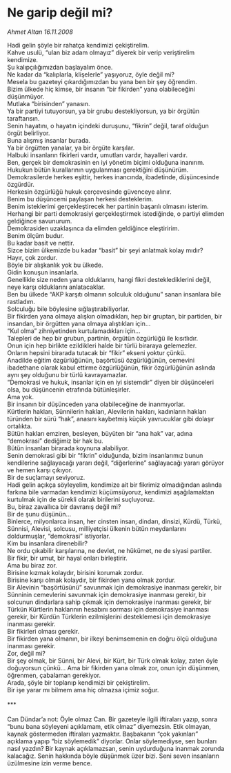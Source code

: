 # Ne garip değil mi?

*Ahmet Altan 16.11.2008*

<div class="yazi">Hadi gelin şöyle bir rahatça kendimizi çekiştirelim. <br/>Kahve usulü, “ulan biz adam olmayız” diyerek bir verip veriştirelim kendimize. <br/>Şu kalıpçılığımızdan başlayalım önce. <br/>Ne kadar da “kalıplarla, klişelerle” yaşıyoruz, öyle değil mi? <br/>Mesela bu gazeteyi çıkardığımızdan bu yana ben bir şey öğrendim. <br/>Bizim ülkede hiç kimse, bir insanın “bir fikirden” yana olabileceğini düşünmüyor. <br/>Mutlaka “birisinden” yanasın. <br/>Ya bir partiyi tutuyorsun, ya bir grubu destekliyorsun, ya bir örgütün taraftarısın. <br/>Senin hayatını, o hayatın içindeki duruşunu, “fikrin” değil, taraf olduğun örgüt belirliyor. <br/>Buna alışmış insanlar burada. <br/>Ya bir örgütten yanalar, ya bir örgüte karşılar. <br/>Halbuki insanların fikirleri vardır, umutları vardır, hayalleri vardır. <br/>Ben, gerçek bir demokrasinin en iyi yönetim biçimi olduğuna inanırım. <br/>Hukukun bütün kurallarının uygulanması gerektiğini düşünürüm. <br/>Demokrasilerde herkes eşittir, herkes inancında, ibadetinde, düşüncesinde özgürdür. <br/>Herkesin özgürlüğü hukuk çerçevesinde güvenceye alınır. <br/>Benim bu düşüncemi paylaşan herkesi desteklerim. <br/>Benim isteklerimi gerçekleştirecek her partinin başarılı olmasını isterim. <br/>Herhangi bir parti demokrasiyi gerçekleştirmek istediğinde, o partiyi elimden geldiğince savunurum. <br/>Demokrasiden uzaklaşınca da elimden geldiğince eleştiririm. <br/>Benim ölçüm budur. <br/>Bu kadar basit ve nettir. <br/>Sizce bizim ülkemizde bu kadar “basit” bir şeyi anlatmak kolay mıdır? <br/>Hayır, çok zordur. <br/>Böyle bir alışkanlık yok bu ülkede. <br/>Gidin konuşun insanlarla. <br/>Genellikle size neden yana olduklarını, hangi fikri desteklediklerini değil, neye karşı olduklarını anlatacaklar. <br/>Ben bu ülkede “AKP karşıtı olmanın solculuk olduğunu” sanan insanlara bile rastladım. <br/>Solculuğu bile böylesine sığlaştırabiliyorlar. <br/>Bir fikirden yana olmaya alışkın olmadıkları, hep bir gruptan, bir partiden, bir insandan, bir örgütten yana olmaya alıştıkları için... <br/>“Kul olma” zihniyetinden kurtulamadıkları için... <br/>Talepleri de hep bir grubun, partinin, örgütün özgürlüğü ile kısıtlıdır. <br/>Onun için hep birlikte ezildikleri halde bir türlü biraraya gelemezler. <br/>Onların hepsini birarada tutacak bir “fikir” ekseni yoktur çünkü. <br/>Anadilde eğitim özgürlüğünün, başörtüsü özgürlüğünün, cemevini ibadethane olarak kabul ettirme özgürlüğünün, fikir özgürlüğünün aslında aynı şey olduğunu bir türlü kavrayamazlar. <br/>“Demokrasi ve hukuk, insanlar için en iyi sistemdir” diyen bir düşünceleri olsa, bu düşüncenin etrafında bütünleşirler. <br/>Ama yok. <br/>Bir insanın bir düşünceden yana olabileceğine de inanmıyorlar. <br/>Kürtlerin hakları, Sünnilerin hakları, Alevilerin hakları, kadınların hakları türünden bir sürü “hak”, anasını kaybetmiş küçük yavrucuklar gibi dolaşır ortalıkta. <br/>Bütün hakları emziren, besleyen, büyüten bir “ana hak” var, adına “demokrasi” dediğimiz bir hak bu. <br/>Bütün insanları birarada koynuna alabiliyor. <br/>Senin demokrasi gibi bir “fikrin” olduğunda, bizim insanlarımız bunun kendilerine sağlayacağı yararı değil, “diğerlerine” sağlayacağı yararı görüyor ve hemen karşı çıkıyor. <br/>Bir de suçlamayı seviyoruz. <br/>Hadi gelin açıkça söyleyelim, kendimize ait bir fikrimiz olmadığından aslında farkına bile varmadan kendimizi küçümsüyoruz, kendimizi aşağılamaktan kurtulmak için de sürekli olarak birilerini suçluyoruz. <br/>Bu, biraz zavallıca bir davranış değil mi? <br/>Bir de şunu düşünün... <br/>Binlerce, milyonlarca insan, her cinsten insan, dindarı, dinsizi, Kürdü, Türkü, Sünnisi, Alevisi, solcusu, milliyetçisi ülkenin bütün meydanlarını doldurmuşlar, “demokrasi” istiyorlar. <br/>Kim bu insanlara direnebilir? <br/>Ne ordu çıkabilir karşılarına, ne devlet, ne hükümet, ne de siyasi partiler. <br/>Bir fikir, bir umut, bir hayal onları birleştirir. <br/>Ama bu biraz zor. <br/>Birisine kızmak kolaydır, birisini korumak zordur. <br/>Birisine karşı olmak kolaydır, bir fikirden yana olmak zordur. <br/>Bir Alevinin “başörtüsünü” savunmak için demokrasiye inanması gerekir, bir Sünninin cemevlerini savunmak için demokrasiye inanması gerekir, bir solcunun dindarlara sahip çıkmak için demokrasiye inanması gerekir, bir Türkün Kürtlerin haklarının hesabını sorması için demokrasiye inanması gerekir, bir Kürdün Türklerin ezilmişlerini desteklemesi için demokrasiye inanması gerekir. <br/>Bir fikirleri olması gerekir. <br/>Bir fikirden yana olmanın, bir ilkeyi benimsemenin en doğru ölçü olduğuna inanması gerekir. <br/>Zor, değil mi? <br/>Bir şey olmak, bir Sünni, bir Alevi, bir Kürt, bir Türk olmak kolay, zaten öyle doğuyorsun çünkü... Ama bir fikirden yana olmak zor, onun için düşünmen, öğrenmen, çabalaman gerekiyor. <br/>Arada, şöyle bir toplanıp kendimizi bir çekiştirelim. <br/>Bir işe yarar mı bilmem ama hiç olmazsa içimiz soğur. <br/><br/>*** <br/><br/>Can Dündar’a not: Öyle olmaz Can. Bir gazeteyle ilgili iftiraları yazıp, sonra “bunu bana söyleyeni açıklamam, etik olmaz” diyemezsin. Etik olmayan, kaynak göstermeden iftiraları yazmaktır. Başbakanın “çok yakınları” açıklama yapıp “biz söylemedik” diyorlar. Onlar söylemediyse, sen bunları nasıl yazdın? Bir kaynak açıklamazsan, senin uydurduğuna inanmak zorunda kalacağız. Senin hakkında böyle düşünmek üzer bizi. Seni seven insanların üzülmesine izin verme bence. </div>
